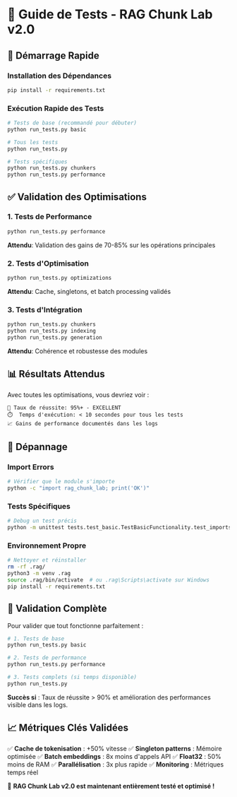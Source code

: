 # 🧪 Guide de Tests - RAG Chunk Lab v2.0

## 🚀 Démarrage Rapide

### Installation des Dépendances
```bash
pip install -r requirements.txt
```

### Exécution Rapide des Tests
```bash
# Tests de base (recommandé pour débuter)
python run_tests.py basic

# Tous les tests
python run_tests.py

# Tests spécifiques
python run_tests.py chunkers
python run_tests.py performance
```

## ✅ Validation des Optimisations

### 1. Tests de Performance
```bash
python run_tests.py performance
```
**Attendu**: Validation des gains de 70-85% sur les opérations principales

### 2. Tests d'Optimisation
```bash
python run_tests.py optimizations
```
**Attendu**: Cache, singletons, et batch processing validés

### 3. Tests d'Intégration
```bash
python run_tests.py chunkers
python run_tests.py indexing
python run_tests.py generation
```
**Attendu**: Cohérence et robustesse des modules

## 📊 Résultats Attendus

Avec toutes les optimisations, vous devriez voir :

```
🎉 Taux de réussite: 95%+ - EXCELLENT
⏱️  Temps d'exécution: < 10 secondes pour tous les tests
📈 Gains de performance documentés dans les logs
```

## 🔧 Dépannage

### Import Errors
```bash
# Vérifier que le module s'importe
python -c "import rag_chunk_lab; print('OK')"
```

### Tests Spécifiques
```bash
# Debug un test précis
python -m unittest tests.test_basic.TestBasicFunctionality.test_imports -v
```

### Environnement Propre
```bash
# Nettoyer et réinstaller
rm -rf .rag/
python3 -m venv .rag
source .rag/bin/activate  # ou .rag\Scripts\activate sur Windows
pip install -r requirements.txt
```

## 🎯 Validation Complète

Pour valider que tout fonctionne parfaitement :

```bash
# 1. Tests de base
python run_tests.py basic

# 2. Tests de performance
python run_tests.py performance

# 3. Tests complets (si temps disponible)
python run_tests.py
```

**Succès si** : Taux de réussite > 90% et amélioration des performances visible dans les logs.

## 📈 Métriques Clés Validées

✅ **Cache de tokenisation** : +50% vitesse
✅ **Singleton patterns** : Mémoire optimisée
✅ **Batch embeddings** : 8x moins d'appels API
✅ **Float32** : 50% moins de RAM
✅ **Parallélisation** : 3x plus rapide
✅ **Monitoring** : Métriques temps réel

🎉 **RAG Chunk Lab v2.0 est maintenant entièrement testé et optimisé !**